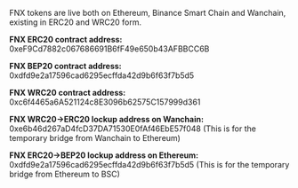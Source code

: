 FNX tokens are live both on Ethereum, Binance Smart Chain and Wanchain, existing in ERC20 and WRC20 form.

**FNX ERC20 contract address:** 0xeF9Cd7882c067686691B6fF49e650b43AFBBCC6B

**FNX BEP20 contract address:** 
0xdfd9e2a17596cad6295ecffda42d9b6f63f7b5d5

**FNX WRC20 contract address:** 0xc6f4465a6A521124c8E3096b62575C157999d361

**FNX WRC20→ERC20 lockup address on Wanchain:** 0xe6b46d267aD4fcD37DA71530E0fAf46EbE57f048
(This is for the temporary bridge from Wanchain to Ethereum)

**FNX ERC20→BEP20 lockup address on Ethereum:** 
0xdfd9e2a17596cad6295ecffda42d9b6f63f7b5d5
(This is for the temporary bridge from Ethereum to BSC)
